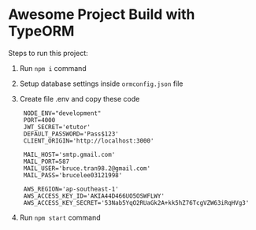 # Awesome Project Build with TypeORM

Steps to run this project:

1. Run `npm i` command
2. Setup database settings inside `ormconfig.json` file
3. Create file .env and copy these code
        
        NODE_ENV="development"
        PORT=4000
        JWT_SECRET='etutor'
        DEFAULT_PASSWORD='Pass$123'
        CLIENT_ORIGIN='http://localhost:3000'

        MAIL_HOST='smtp.gmail.com'
        MAIL_PORT=587
        MAIL_USER='bruce.tran98.2@gmail.com'
        MAIL_PASS='brucelee03121998'

        AWS_REGION='ap-southeast-1'
        AWS_ACCESS_KEY_ID='AKIA44D466UO5OSWFLWY'
        AWS_ACCESS_KEY_SECRET='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'    
4. Run `npm start` command
